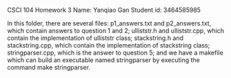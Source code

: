 CSCI 104
Homework 3
Name: Yanqiao Gan
Student id: 3464585985

In this folder, there are several files:
p1_answers.txt and p2_answers.txt, which contain answers to question 1 and 2;
ulliststr.h and ulliststr.cpp, which contain the implementation of ulliststr class;
stackstring.h and stackstring.cpp, which contain the implementation of stackstring class;
stringparser.cpp, which is the answer to question 5;
and we have a makefile which can build an executable named stringparser by executing the command make stringparser. 